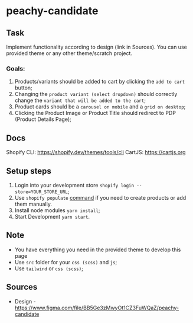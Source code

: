 # peachy-candidate

## Task
Implement functionality according to design (link in Sources). You can use provided theme or any other theme/scratch project.
### Goals:
 1. Products/variants should be added to cart by clicking the `add to cart` button;
 2. Changing the `product variant (select dropdown)` should correctly change the `variant that will be added to the cart`;
 3. Product cards should be a `carousel on mobile` and a `grid on desktop`;
 4. Clicking the Product Image or Product Title should redirect to PDP (Product Details Page);
## Docs
Shopify CLI: https://shopify.dev/themes/tools/cli
CartJS: https://cartjs.org
## Setup steps
 1. Login into your development store `shopify login --store=YOUR_STORE_URL`;
 2. Use `shopify populate` [command](https://shopify.dev/themes/tools/cli/core-commands#populate) if you need to create products or add them manually.
 3. Install node modules `yarn install`;
 4. Start Development `yarn start`.
## Note
 - You have everything you need in the provided theme to develop this page
 - Use `src` folder for your `css (scss)` and `js`;
 - Use `tailwind` or `css (scss)`;
## Sources
 - Design - https://www.figma.com/file/BB5Ge3zMwyOt1CZ3FuWQaZ/peachy-candidate

